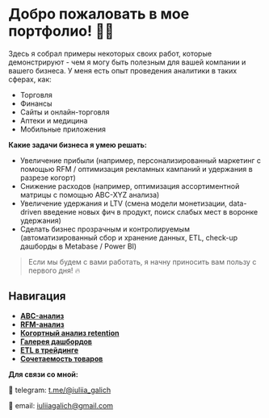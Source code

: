 # Добро пожаловать в мое портфолио! 👋🏻

Здесь я собрал примеры некоторых своих работ, которые демонстрируют - чем я могу быть полезным для вашей компании и вашего бизнеса. У меня есть опыт проведения аналитики в таких сферах, как:

* Торговля
* Финансы
* Сайты и онлайн-торговля
* Аптеки и медицина
* Мобильные приложения

**Какие задачи бизнеса я умею решать:**

* Увеличение прибыли (например, персонализированный маркетинг с помощью RFM / оптимизация рекламных кампаний и удержания в разрезе когорт)
* Снижение расходов (например, оптимизация ассортиментной матрицы с помощью ABC-XYZ анализа)
* Увеличение удержания и LTV (смена модели монетизации, data-driven введение новых фич в продукт, поиск слабых мест в воронке удержания)
* Сделать бизнес прозрачным и контролируемым (автоматизированный сбор и хранение данных, ETL, check-up дашборды в Metabase / Power BI)

> Если мы будем с вами работать, я начну приносить вам пользу с первого дня! 🔥

## Навигация

* [**ABC-анализ**](https://github.com/semen997/portfolio/tree/master/ABC-анализ)
* [**RFM-анализ**](https://github.com/semen997/portfolio/tree/master/RFM-анализ)
* [**Когортный анализ retention**](https://github.com/semen997/portfolio/tree/master/Когортный%20анализ%20retention)
* [**Галерея дашбордов**](https://github.com/semen997/portfolio/tree/master/Галерея%20дашбордов)
* [**ETL в трейдинге**](https://github.com/semen997/portfolio/tree/master/ETL%20в%20трейдинге)
* [**Сочетаемость товаров**](https://github.com/semen997/portfolio/tree/master/Сочетаемость%20товаров)


**Для связи со мной:**

💬 telegram: [t.me/@iuliia_galich](https://t.me/+79643908939)

💬 email: iuliiagalich@gmail.com
